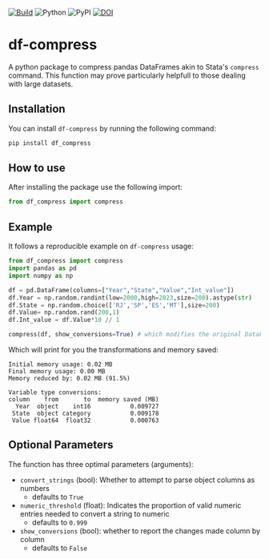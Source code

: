 [![Build](https://github.com/phchavesmaia/df-compress/actions/workflows/main.yaml/badge.svg)](https://github.com/phchavesmaia/df-compress/actions/workflows/main.yaml) 
![Python](https://img.shields.io/badge/python-3.13-blue.svg)
![PyPI](https://img.shields.io/pypi/v/df-compress?label=pypi%20package)
[![DOI](https://zenodo.org/badge/960013907.svg)](https://doi.org/10.5281/zenodo.15148480)

# df-compress
A python package to compress pandas DataFrames akin to Stata's `compress` command. This function may prove particularly helpfull to those dealing with large datasets.

## Installation
You can install `df-compress` by running the following command:
```python
pip install df_compress
```

## How to use
After installing the package use the following import: 
```python
from df_compress import compress
```

## Example
It follows a reproducible example on `df-compress` usage:
```python
from df_compress import compress
import pandas as pd
import numpy as np

df = pd.DataFrame(columns=["Year","State","Value","Int_value"])
df.Year = np.random.randint(low=2000,high=2023,size=200).astype(str)
df.State = np.random.choice(['RJ','SP','ES','MT'],size=200)
df.Value= np.random.rand(200,1)
df.Int_value = df.Value*10 // 1

compress(df, show_conversions=True) # which modifies the original DataFrame without needing to reassign it
```
Which will print for you the transformations and memory saved:
```
Initial memory usage: 0.02 MB
Final memory usage: 0.00 MB
Memory reduced by: 0.02 MB (91.5%)

Variable type conversions:
column    from       to  memory saved (MB)
  Year  object    int16           0.009727
 State  object category           0.009178
 Value float64  float32           0.000763
```
## Optional Parameters
The function has three optimal parameters (arguments):
  - `convert_strings` (bool): Whether to attempt to parse object columns as numbers
    - defaults to `True`
  - `numeric_threshold` (float): Indicates the proportion of valid numeric entries needed to convert a string to numeric
    - defaults to `0.999`   
  - `show_conversions` (bool): whether to report the changes made column by column
    - defaults to `False`

